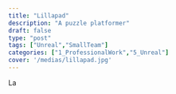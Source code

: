 ```yaml
---
title: "Lillapad"
description: "A puzzle platformer"
draft: false
type: "post"
tags: ["Unreal","SmallTeam"]
categories: ["1_ProfessionalWork","5_Unreal"]
cover: '/medias/lillapad.jpg'
---
```


La